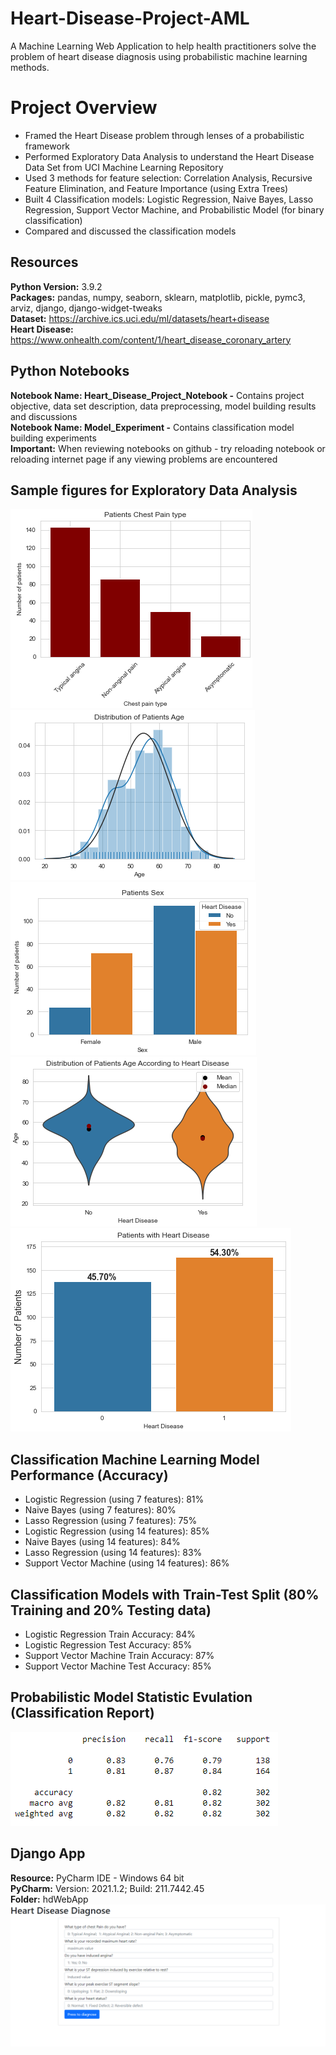 # Heart-Disease-Project-AML
A Machine Learning Web Application to help health practitioners solve the problem of heart disease diagnosis using probabilistic machine learning methods. 

# Project Overview 
- Framed the Heart Disease problem through lenses of a probabilistic framework
- Performed Exploratory Data Analysis to understand the Heart Disease Data Set from UCI Machine Learning Repository 
- Used 3 methods for feature selection: Correlation Analysis, Recursive Feature Elimination, and Feature Importance (using Extra Trees)
- Built 4 Classification models: Logistic Regression, Naive Bayes, Lasso Regression, Support Vector Machine, and Probabilistic Model (for binary classification)
- Compared and discussed the classification models 

## Resources 
**Python Version:** 3.9.2 <br>
**Packages:** pandas, numpy, seaborn, sklearn, matplotlib, pickle, pymc3, arviz, django, django-widget-tweaks <br>
**Dataset:** https://archive.ics.uci.edu/ml/datasets/heart+disease <br>
**Heart Disease:** https://www.onhealth.com/content/1/heart_disease_coronary_artery

## Python Notebooks
**Notebook Name: Heart_Disease_Project_Notebook -** Contains project objective, data set description, data preprocessing, model building results and discussions <br>
**Notebook Name: Model_Experiment -** Contains classification model building experiments <br>
**Important:** When reviewing notebooks on github - try reloading notebook or reloading internet page if any viewing problems are encountered

## Sample figures for Exploratory Data Analysis 
![Figure 2](https://github.com/Ellie190/Heart-Disease-Project-AML/blob/main/Sample_figures/figure2.png)
![Figure 3](https://github.com/Ellie190/Heart-Disease-Project-AML/blob/main/Sample_figures/figure3.png)
![Figure 4](https://github.com/Ellie190/Heart-Disease-Project-AML/blob/main/Sample_figures/figure4.png)
![Figure 5](https://github.com/Ellie190/Heart-Disease-Project-AML/blob/main/Sample_figures/figure5.png)
![Figure 6](https://github.com/Ellie190/Heart-Disease-Project-AML/blob/main/Sample_figures/figure6.png)

## Classification Machine Learning Model Performance (Accuracy)
- Logistic Regression (using 7 features): 81%
- Naive Bayes (using 7 features): 80%
- Lasso Regression (using 7 features): 75%
- Logistic Regression (using 14 features): 85%
- Naive Bayes (using 14 features): 84% 
- Lasso Regression (using 14 features): 83%
- Support Vector Machine (using 14 features): 86% 

## Classification Models with Train-Test Split (80% Training and 20% Testing data) 
- Logistic Regression Train Accuracy: 84%
- Logistic Regression Test Accuracy: 85%
- Support Vector Machine Train Accuracy: 87%
- Support Vector Machine Test Accuracy: 85%

## Probabilistic Model Statistic Evulation (Classification Report)
![Figure 7](https://github.com/Ellie190/Heart-Disease-Project-AML/blob/main/Sample_figures/figure7.png)

## Django App
**Resource:** PyCharm IDE - Windows 64 bit <br>
**PyCharm:** Version: 2021.1.2; Build: 211.7442.45 <br>
**Folder:** hdWebApp 
![Figure 1](https://github.com/Ellie190/Heart-Disease-Project-AML/blob/main/Sample_figures/figure1.png)


